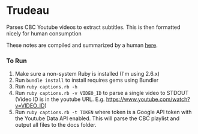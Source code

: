 # Trudeau

Parses CBC Youtube videos to extract subtitles. This is then formatted nicely for human consumption

These notes are compiled and summarized by a human [here](https://www.notion.so/jnadeau/Covid-19-Canadian-PM-Trudeau-Summaries-9055578ceba94368a732b68904eae78f).

### To Run

1. Make sure a non-system Ruby is installed (I'm using 2.6.x)
1. Run `bundle install` to install requires gems using Bundler
1. Run `ruby captions.rb -h`
1. Run `ruby captions.rb -v VIDEO_ID` to parse a single video to STDOUT (Video ID is in the youtube URL. E.g. https://www.youtube.com/watch?v=VIDEO_ID)
1. Run `ruby captions.rb -t TOKEN` where token is a Google API token with the Youtube Data API enabled. This will parse the CBC playlist and output all files to the docs folder.
